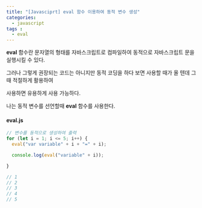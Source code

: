 ```yaml
---
title: "[Javasciprt] eval 함수 이용하여 동적 변수 생성"
categories: 
  - javascript
tags : 
  - eval
---
```


**eval** 함수란 문자열의 형태를 자바스크립트로 컴파일하여 동적으로 자바스크립트 문을 실행시킬 수 있다.

그러나 그렇게 권장되는 코드는 아니지만 동적 코딩을 하다 보면 사용할 때가 올 텐데 그때 적절하게 활용하여

사용하면 유용하게 사용 가능하다.

나는 동적 변수를 선언할때 **eval** 함수를 사용한다. 

#### eval.js

```js
// 변수를 동적으로 생성하여 출력
for (let i = 1; i <= 5; i++) {
  eval("var variable" + i + "=" + i);

  console.log(eval("variable" + i));

}

// 1
// 2
// 3
// 4
// 5
```